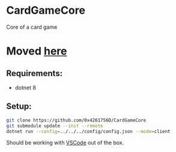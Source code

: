 # CardGameCore
Core of a card game

# Moved [here](https://github.com/0x4261756D/CardGame)

## Requirements:
* dotnet 8

## Setup:
```bash
git clone https://github.com/0x4261756D/CardGameCore
git submodule update --init --remote
dotnet run --config=../../../config/config.json --mode=client
```
Should be working with [VSCode](https://vscodium.com/) out of the box.
